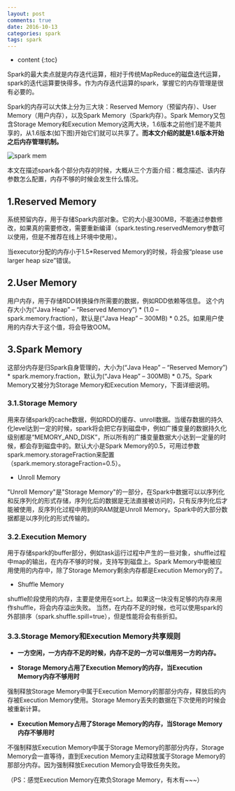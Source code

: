 ```yaml
---
layout: post
comments: true
date: 2016-10-13
categories: spark
tags: spark
---
```


* content
{:toc}

Spark的最大卖点就是内存迭代运算，相对于传统MapReduce的磁盘迭代运算，spark的迭代运算要快得多。作为内存迭代运算的spark，掌握它的内存管理是很有必要的。

Spark的内存可以大体上分为三大块：Reserved Memory（预留内存）、User Memory（用户内存），以及Spark Memory（Spark内存）。Spark Memory又包含Storage Memory和Execution Memory这两大块，1.6版本之前他们是不能共享的，从1.6版本(如下图)开始它们就可以共享了。**而本文介绍的就是1.6版本开始之后内存管理机制。**

![spark mem](http://7xriy2.com1.z0.glb.clouddn.com/spark%20m.png "spark mem")



本文在描述spark各个部分内存的时候，大概从三个方面介绍：概念描述、该内存参数怎么配置，内存不够的时候会发生什么情况。

## 1.Reserved Memory

系统预留内存，用于存储Spark内部对象。它的大小是300MB，不能通过参数修改，如果真的需要修改，需要重新编译（spark.testing.reservedMemory参数可以使用，但是不推荐在线上环境中使用）。

当executor分配的内存小于1.5*Reserved Memory的时候，将会报“please use larger heap size”错误。

## 2.User Memory

用户内存，用于存储RDD转换操作所需要的数据，例如RDD依赖等信息。
这个内存大小为(“Java Heap” – “Reserved Memory”) * (1.0 – spark.memory.fraction)，默认是(“Java Heap” – 300MB) * 0.25。如果用户使用的内存大于这个值，将会导致OOM。

## 3.Spark Memory

这部分内存是归Spark自身管理的，大小为(“Java Heap” – “Reserved Memory”) * spark.memory.fraction，默认为(“Java Heap” – 300MB) * 0.75。Spark Memory又被分为Storage Memory和Execution Memory，下面详细说明。


### 3.1.Storage Memory

用来存储spark的cache数据，例如RDD的缓存、unroll数据。当缓存数据的持久化level达到一定的时候，spark将会把它存到磁盘中，例如广播变量的数据持久化级别都是“MEMORY_AND_DISK”，所以所有的广播变量数据大小达到一定量的时候，都会存到磁盘中的。默认大小是Spark Memory的0.5，可用过参数spark.memory.storageFraction来配置（spark.memory.storageFraction=0.5）。

- Unroll Memory

"Unroll Memory"是"Storage Memory"的一部分，在Spark中数据可以以序列化和反序列化的形式存储，序列化后的数据是无法直接被访问的，只有反序列化后才能被使用，反序列化过程中用到的RAM就是Unroll Memory。Spark中的大部分数据都是以序列化的形式传输的。


### 3.2.Execution Memory

用于存储spark的buffer部分，例如task运行过程中产生的一些对象，shuffle过程中map的输出，在内存不够的时候，支持写到磁盘上。Spark Memory中能被应用使用的内存中，除了Storage Memory剩余内存都是Execution Memory的了。

- Shuffle Memory

shuffle阶段使用的内存，主要是使用在sort上。如果这一块没有足够的内存来用作shuffle，将会内存溢出失败。
当然，在内存不足的时候，也可以使用spark的外部排序（spark.shuffle.spill=true），但是性能将会有些折扣。



### 3.3.Storage Memory和Execution Memory共享规则

- **一方空闲，一方内存不足的时候，内存不足的一方可以借用另一方的内存。**

- **Storage Memory占用了Execution Memory的内存，当Execution Memory内存不够用时**

强制释放Storage Memory中属于Execution Memory的那部分内存，释放后的内存被Execution Memory使用。Storage Memory丢失的数据在下次使用的时候会被重新计算。

- **Execution Memory占用了Storage Memory的内存，当Storage Memory内存不够用时**

不强制释放Execution Memory中属于Storage Memory的那部分内存，Storage Memory会一直等待，直到Execution Memory主动释放属于Storage Memory的那部分内存。因为强制释放Execution Memory会导致任务失败。

（PS：感觉Execution Memory在欺负Storage Memory，有木有~~~）




